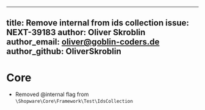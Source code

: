 
---
title: Remove internal from ids collection
issue: NEXT-39183
author: Oliver Skroblin
author_email: oliver@goblin-coders.de
author_github: OliverSkroblin
---
# Core
* Removed @internal flag from `\Shopware\Core\Framework\Test\IdsCollection`
